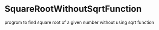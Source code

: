 # SquareRootWithoutSqrtFunction
progrom to find square root of a given number without using sqrt function

